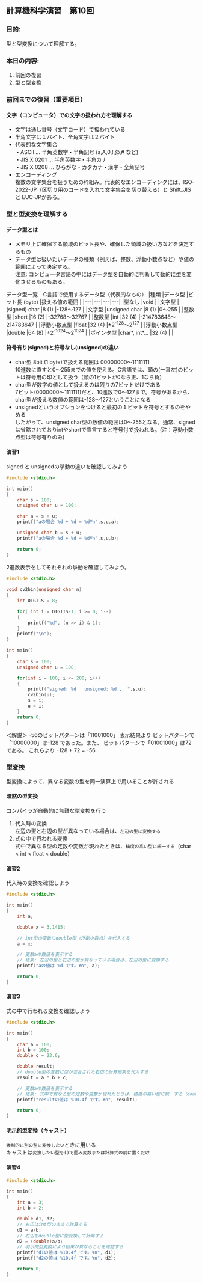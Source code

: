 ﻿## 計算機科学演習　第10回

### 目的:
型と型変換について理解する。

### 本日の内容:
1. 前回の復習
2. 型と型変換

### 前回までの復習（重要項目）
#### 文字（コンピュータ）での文字の扱われ方を理解する
- 文字は通し番号（文字コード）で扱われている
- 半角文字は１バイト、全角文字は２バイト
- 代表的な文字集合  
    ・ASCII … 半角英数字・半角記号 (a,A,0,!,@,# など)   
    ・JIS X 0201 … 半角英数字・半角カナ   
    ・JIS X 0208 … ひらがな・カタカナ・漢字・全角記号 
- エンコーディング  
    複数の文字集合を扱うための枠組み。代表的なエンコーディングには、ISO-2022-JP（区切り用のコードを入れて文字集合を切り替える）と Shift_JIS と EUC-JPがある。

### 型と型変換を理解する

#### データ型とは
- メモリ上に確保する領域のビット長や、確保した領域の扱い方などを決定するもの
- データ型は扱いたいデータの種類（例えば、整数、浮動小数点など）や値の範囲によって決定する。  
  注意: コンピュータ言語の中にはデータ型を自動的に判断して動的に型を変化させるものもある。  

データ型一覧　C言語で使用するデータ型（代表的なもの）
|種類  |データ型  |ビット長 (byte)  |扱える値の範囲  |
|---|---|---|---|
|型なし  |void  |
|文字型  |(signed) char  |8 (1)  |-128～127  |
|文字型  |unsigned char  |8 (1)  |0～255  |
|整数型  |short  |16 (2)  |-32768～32767  |
|整数型  |int  |32 (4)  |-214783648～214783647  |
|浮動小数点型  |float  |32 (4)  |&plusmn;2<sup>-128</sup>～2<sup>127</sup>  |
|浮動小数点型  |double  |64 (8)  |&plusmn;2<sup>-1024</sup>～2<sup>1024</sup>  |
|ポインタ型  |char*, int*…   |32 (4)  |  |

#### 符号有り(signed)と符号なし(unsigned)の違い
- char型 8bit (1 byte)で扱える範囲は 00000000～11111111  
    10進数に直すと0～255までの値を使える。C言語では、頭の(一番左)のビットは符号用の印として扱う（頭の1ビットが0なら正、1なら負）
- char型が数字の値として扱えるのは残りの7ビットだけである  
    7ビット(0000000～1111111)だと、10進数で0～127まで。符号があるから、char型が扱える数値の範囲は-128～127ということになる
- unsignedというオプションをつけると最初の１ビットを符号とするのをやめる  
  したがって、unsigned char型の数値の範囲は0～255となる。通常、signedは省略されておりintやshortで宣言すると符号付で扱われる。(注：浮動小数点型は符号有りのみ)

#### 演習1
signed と unsignedの挙動の違いを確認してみよう
```cpp
#include <stdio.h>

int main()
{
    char s = 100;
    unsigned char u = 100;

    char a = s + u;
    printf("aの場合 %d + %d = %d¥n",s,u,a);

    unsigned char b = s + u;
    printf("aの場合 %d + %d = %d¥n",s,u,b);

    return 0;
}
```

2進数表示をしてそれぞれの挙動を確認してみよう。
```cpp
#include <stdio.h>
  
void cv2bin(unsigned char n)
{
    int DIGITS = 8;

    for( int i = DIGITS-1; i >= 0; i--)
    {
        printf("%d", (n >> i) & 1);
    }
    printf("\n");
}

int main()
{
    char s = 100;
    unsigned char u = 100;

    for(int i = 100; i <= 200; i++)
    {
        printf("signed: %d   unsigned: %d ,  ",s,u);
        cv2bin(u);
        s = i;
        u = i;
    }
    return 0;
}
```
＜解説＞
-56のビットパターンは「11001000」
表示結果より
ビットパターンで「10000000」は-128
であった。また、
ビットパターンで「01001000」は72
である。
これらより -128 + 72 = -56

### 型変換
型変換によって、異なる変数の型を同一演算上で用いることが許される

#### 暗黙の型変換
コンパイラが自動的に無難な型変換を行う
1. 代入時の変換  
左辺の型と右辺の型が異なっている場合は、`左辺の型に変換する`
2. 式の中で行われる変換  
式中で異なる型の定数や変数が現れたときは、`精度の高い型に統一する`（char < int < float < double）

#### 演習2
代入時の変換を確認しよう
```cpp
#include <stdio.h>

int main()
{
    int a;

    double x = 3.1415;

    // int型の変数にdouble型（浮動小数点）を代入する
    a = x;

    // 変数aの数値を表示する
    // 結果: 左辺の型と右辺の型が異なっている場合は、左辺の型に変換する
    printf("aの値は %d です。¥n", a);

    return 0;
}
```

#### 演習3
式の中で行われる変換を確認しよう
```cpp
#include <stdio.h>

int main()
{
    char a = 100;
    int b = 100;
    double c = 23.6;

    double result;
    // double型の変数に型が混合された右辺の計算結果を代入する
    result = a * b + c;

    // 変数aの数値を表示する
    // 結果: 式中で異なる型の定数や変数が現れたときは、精度の高い型に統一する（double型）
    printf("resultの値は %10.4f です。¥n", result);

    return 0;
}
```

#### 明示的型変換（キャスト）
`強制的に別の型に変換したい`ときに用いる  
キャストは`変換したい型を()で囲み変数または計算式の前に置くだけ`

#### 演習4
```cpp
#include <stdio.h>

int main()
{
    int a = 3;
    int b = 2;

    double d1, d2;
    // 右辺はint型のままで計算する
    d1 = a/b;
    // 右辺をdouble型に型変換して計算する
    d2 = (double)a/b;
    // 明示的型変換により結果が異なることを確認する
    printf("d1の値は %10.4f です。¥n", d1);
    printf("d2の値は %10.4f です。¥n", d2);

    return 0;
}
```